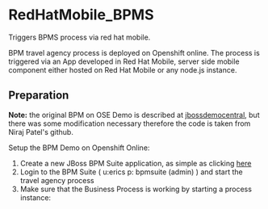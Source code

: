 # RedHatMobile_BPMS
Triggers BPMS process via red hat mobile.

BPM travel agency process is deployed on Openshift online. The process is triggered via an App developed in Red Hat Mobile, server side mobile component either hosted on Red Hat Mobile or any node.js instance.

## Preparation
__Note:__ the original BPM on OSE Demo is described at [jbossdemocentral](https://github.com/jbossdemocentral/bpms-travel-agency-demo), but there was some modification necessary therefore the code is taken from Niraj Patel's github.

Setup the BPM Demo on Openshift Online:

1. Create a new JBoss BPM Suite application, as simple as clicking [here](https://openshift.redhat.com/app/console/application_type/custom?&cartridges%5B%5D=https://raw.githubusercontent.com/npatel2012/cartridge-bpmPaaS-travel-agency-demo/master/metadata/manifest.yml&name=travelagency&gear_profile=medium&initial_git_url=)
2. Login to the BPM Suite ( u:erics p: bpmsuite (admin) ) and start the travel agency process
3. Make sure that the Business Process is working by starting a process instance: 


